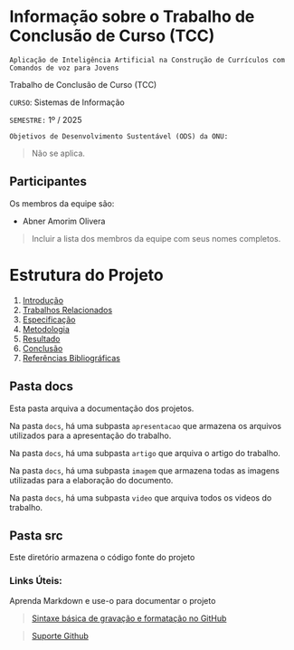 # Informação sobre o Trabalho de Conclusão de Curso (TCC)
`Aplicação de Inteligência Artificial na Construção de Currículos com Comandos de voz para Jovens`  

Trabalho de Conclusão de Curso (TCC)

`CURSO`: Sistemas de Informação

`SEMESTRE:`  1º / 2025

`Objetivos de Desenvolvimento Sustentável (ODS) da ONU:` 
> Não se aplica. 

## Participantes

Os membros da equipe são: 
- Abner Amorim Olivera


> Incluir a lista dos membros da equipe com seus nomes completos.

# Estrutura do Projeto

1. [Introdução](./docs/1-Introdução.md)
2. [Trabalhos Relacionados](./docs/2-TrabalhosRelacionados.md)
3. [Especificação](./docs/3-Especificação.md)
4. [Metodologia](./docs/4-Metodologia.md)
5. [Resultado](./docs/5-Resultado.md)
6. [Conclusão](./docs/6-Conclusão.md)
7. [Referências Bibliográficas](./docs/7-Referências.md) 

## Pasta docs

Esta pasta arquiva a documentação dos projetos.

Na pasta `docs`, há uma subpasta `apresentacao` que armazena os arquivos utilizados para a apresentação do trabalho.

Na pasta `docs`, há uma subpasta `artigo` que arquiva o artigo do trabalho.

Na pasta `docs`, há uma subpasta `imagem` que armazena todas as
imagens utilizadas para a elaboração do documento.

Na pasta `docs`, há uma subpasta `video` que arquiva todos os
videos do trabalho.

## Pasta src

Este diretório armazena o código fonte do projeto

### Links Úteis:

Aprenda Markdown e use-o para documentar o projeto  

> [Sintaxe básica de gravação e formatação no GitHub](https://guides.github.com/features/mastering-markdown/)

> [Suporte Github](https://help.github.com/pt/github/writing-on-github/getting-started-with-writing-and-formatting-on-github)
